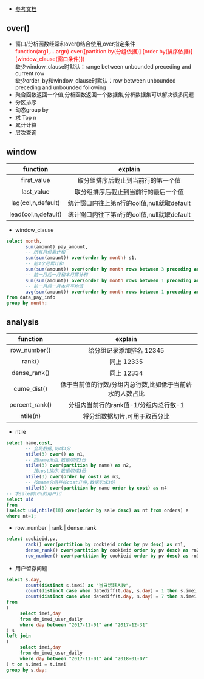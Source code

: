 - [参考文档](https://www.jianshu.com/p/acc8b158daef) 

## over()
- 窗口/分析函数经常和over()结合使用,over指定条件  
<font color=red>function(arg1,....argn) over([partition by(分组依据)] [order by(排序依据)] [window_clause(窗口条件)])</font>  
缺少window_clause时默认：range between unbounded preceding and current row  
缺少order_by和window_clause时默认：row between unbounded preceding and unbounded following
- 聚合函数返回一个值,分析函数返回一个数据集,分析数据集可以解决很多问题  
- 分区排序
- 动态group by
- 求 Top n
- 累计计算
- 层次查询

## window
function|explain
:---:|:---:
first_value|取分组排序后截止到当前行的第一个值
last_value|取分组排序后截止到当前行的最后一个值
lag(col,n,default)|统计窗口内往上第n行的col值,null就取default
lead(col,n,default)|统计窗口内往下第n行的col值,null就取default
- window_clause
```sql
select month,  
       sum(amount) pay_amount,  
       -- 所有月份累计和
       sum(sum(amount)) over(order by month) s1,
       -- 前3个月累计和
       sum(sum(amount)) over(order by month rows between 3 preceding and current row) s2,
       -- 前一月后一月和本月累计和
       sum(sum(amount)) over(order by month rows between 1 preceding and 1 following) s3,   
       -- 前一月后一月本月平均值
       avg(sum(amount)) over(order by month rows between 1 preceding and 1 following) a1
from data_pay_info        
group by month;    
```    
## analysis  
function|explain
:---:|:---:
row_number()|给分组记录添加排名 12345
rank()|同上 12335
dense_rank()|同上 12334
cume_dist()|低于当前值的行数/分组内总行数,比如低于当前薪水的人数占比
percent_rank()|分组内当前行的rank值-1/分组内总行数-1
ntile(n)|将分组数据切片,可用于取百分比
- ntile
```sql
select name,cost, 
       -- 全局数据,切成3分 
       ntile(3) over() as n1,
       -- 按name分组,数据切成3份        
       ntile(3) over(partition by name) as n2, 
       -- 按cost排序,数据切成3份 
       ntile(3) over(order by cost) as n3,  
       -- 按name分组并按cost升序,数据切成3份     
       ntile(3) over(partition by name order by cost) as n4   
-- 求sale前10%的用户id
select uid 
from 
(select uid,ntile(10) over(order by sale desc) as nt from orders) a 
where nt=1;
``` 
- row_number | rank | dense_rank  
```sql
select cookieid,pv,  
       rank() over(partition by cookieid order by pv desc) as rn1,  
       dense_rank() over(partition by cookieid order by pv desc) as rn2,  
       row_number() over(partition by cookieid order by pv desc) as rn3   
```
- 用户留存问题  
```sql
select s.day,  
       count(distinct s.imei) as "当日活跃人数",   
       count(distinct case when datediff(t.day, s.day) = 1 then s.imei end) as "次日留存人数",      
       count(distinct case when datediff(t.day, s.day) = 7 then s.imei end) as "第七日留存人数"  
from  
(  
     select imei,day  
     from dm_imei_user_daily  
     where day between "2017-11-01" and "2017-12-31"  
) s  
left join  
(  
     select imei,day  
     from dm_imei_user_daily  
     where day between "2017-11-01" and "2018-01-07"  
) t on s.imei = t.imei  
group by s.day;
```
